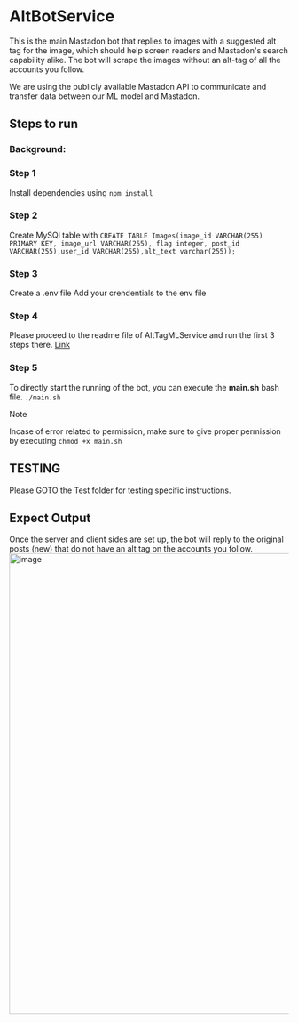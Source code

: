 # AltBotService

This is the main Mastadon bot that replies to images with a suggested alt tag for the image, which should help screen readers and Mastadon's search capability alike. The bot will scrape the images without an alt-tag of all the accounts you follow.

We are using the publicly available Mastadon API to communicate and transfer data between our ML model and Mastadon.

## Steps to run

### Background:

### Step 1

Install dependencies using `npm install`

### Step 2

Create MySQl table with `CREATE TABLE Images(image_id VARCHAR(255) PRIMARY KEY, image_url VARCHAR(255), flag integer, post_id VARCHAR(255),user_id VARCHAR(255),alt_text varchar(255));`

### Step 3

Create a .env file
Add your crendentials to the env file

### Step 4

Please proceed to the readme file of AltTagMLService and run the first 3 steps there. [Link](../ALTTagMLService/README.md)

### Step 5

To directly start the running of the bot, you can execute the **main.sh** bash file.
`./main.sh`

> [!NOTE]
> Incase of error related to permission, make sure to give proper permission by executing `chmod +x main.sh`

## TESTING

Please GOTO the Test folder for testing specific instructions.


## Expect Output
Once the server and client sides are set up, the bot will reply to the original posts (new) that do not have an alt tag on the accounts you follow.\
<img width="829" alt="image" src="https://github.com/CSE210-Fall23-Team2/AltBot/assets/34372501/933f82a7-31ee-4f0e-82ab-1696b72a53c5">


